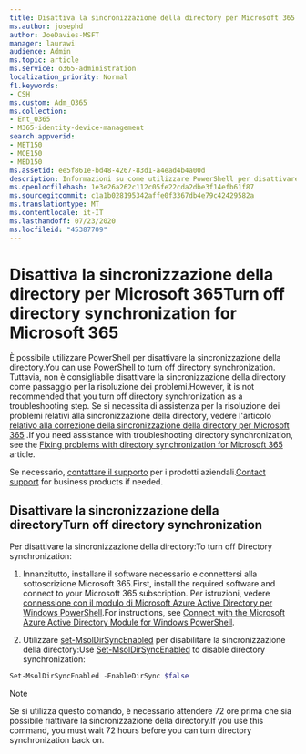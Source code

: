 ```yaml
---
title: Disattiva la sincronizzazione della directory per Microsoft 365
ms.author: josephd
author: JoeDavies-MSFT
manager: laurawi
audience: Admin
ms.topic: article
ms.service: o365-administration
localization_priority: Normal
f1.keywords:
- CSH
ms.custom: Adm_O365
ms.collection:
- Ent_O365
- M365-identity-device-management
search.appverid:
- MET150
- MOE150
- MED150
ms.assetid: ee5f861e-bd48-4267-83d1-a4ead4b4a00d
description: Informazioni su come utilizzare PowerShell per disattivare la sincronizzazione della directory per Microsoft 365
ms.openlocfilehash: 1e3e26a262c112c05fe22cda2dbe3f14efb61f87
ms.sourcegitcommit: c1a1b028195342affe0f3367db4e79c42429582a
ms.translationtype: MT
ms.contentlocale: it-IT
ms.lasthandoff: 07/23/2020
ms.locfileid: "45387709"
---
```

# <a name="turn-off-directory-synchronization-for-microsoft-365"></a><span data-ttu-id="c24cd-103">Disattiva la sincronizzazione della directory per Microsoft 365</span><span class="sxs-lookup"><span data-stu-id="c24cd-103">Turn off directory synchronization for Microsoft 365</span></span>
<span data-ttu-id="c24cd-104">È possibile utilizzare PowerShell per disattivare la sincronizzazione della directory.</span><span class="sxs-lookup"><span data-stu-id="c24cd-104">You can use PowerShell to turn off directory synchronization.</span></span> <span data-ttu-id="c24cd-105">Tuttavia, non è consigliabile disattivare la sincronizzazione della directory come passaggio per la risoluzione dei problemi.</span><span class="sxs-lookup"><span data-stu-id="c24cd-105">However, it is not recommended that you turn off directory synchronization as a troubleshooting step.</span></span> <span data-ttu-id="c24cd-106">Se si necessita di assistenza per la risoluzione dei problemi relativi alla sincronizzazione della directory, vedere l'articolo [relativo alla correzione della sincronizzazione della directory per Microsoft 365](fix-problems-with-directory-synchronization.md) .</span><span class="sxs-lookup"><span data-stu-id="c24cd-106">If you need assistance with troubleshooting directory synchronization, see the [Fixing problems with directory synchronization for Microsoft 365](fix-problems-with-directory-synchronization.md) article.</span></span> 
  
<span data-ttu-id="c24cd-107">Se necessario, [contattare il supporto](https://support.office.com/article/32a17ca7-6fa0-4870-8a8d-e25ba4ccfd4b) per i prodotti aziendali.</span><span class="sxs-lookup"><span data-stu-id="c24cd-107">[Contact support](https://support.office.com/article/32a17ca7-6fa0-4870-8a8d-e25ba4ccfd4b) for business products if needed.</span></span>
  
## <a name="turn-off-directory-synchronization"></a><span data-ttu-id="c24cd-108">Disattivare la sincronizzazione della directory</span><span class="sxs-lookup"><span data-stu-id="c24cd-108">Turn off directory synchronization</span></span>  
<span data-ttu-id="c24cd-109">Per disattivare la sincronizzazione della directory:</span><span class="sxs-lookup"><span data-stu-id="c24cd-109">To turn off Directory synchronization:</span></span>
  
1. <span data-ttu-id="c24cd-110">Innanzitutto, installare il software necessario e connettersi alla sottoscrizione Microsoft 365.</span><span class="sxs-lookup"><span data-stu-id="c24cd-110">First, install the required software and connect to your Microsoft 365 subscription.</span></span> <span data-ttu-id="c24cd-111">Per istruzioni, vedere [connessione con il modulo di Microsoft Azure Active Directory per Windows PowerShell](https://docs.microsoft.com/office365/enterprise/powershell/connect-to-office-365-powershell#connect-with-the-microsoft-azure-active-directory-module-for-windows-powershell).</span><span class="sxs-lookup"><span data-stu-id="c24cd-111">For instructions, see [Connect with the Microsoft Azure Active Directory Module for Windows PowerShell](https://docs.microsoft.com/office365/enterprise/powershell/connect-to-office-365-powershell#connect-with-the-microsoft-azure-active-directory-module-for-windows-powershell).</span></span>
    
2. <span data-ttu-id="c24cd-112">Utilizzare [set-MsolDirSyncEnabled](https://go.microsoft.com/fwlink/p/?LinkId=821939) per disabilitare la sincronizzazione della directory:</span><span class="sxs-lookup"><span data-stu-id="c24cd-112">Use [Set-MsolDirSyncEnabled](https://go.microsoft.com/fwlink/p/?LinkId=821939) to disable directory synchronization:</span></span> 
    
  ```powershell
  Set-MsolDirSyncEnabled -EnableDirSync $false
  ```

>[!Note]
><span data-ttu-id="c24cd-113">Se si utilizza questo comando, è necessario attendere 72 ore prima che sia possibile riattivare la sincronizzazione della directory.</span><span class="sxs-lookup"><span data-stu-id="c24cd-113">If you use this command, you must wait 72 hours before you can turn directory synchronization back on.</span></span>
>
 
